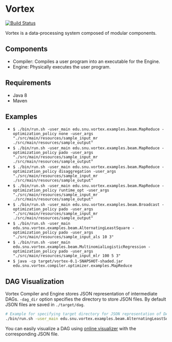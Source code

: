 # Vortex 
[![Build Status](http://cmscluster.snu.ac.kr:8080/jenkins/buildStatus/icon?job=Vortex-master)](http://cmscluster.snu.ac.kr:8080/jenkins/job/Vortex-master/)

Vortex is a data-processing system composed of modular components.

## Components
* Compiler: Compiles a user program into an executable for the Engine.
* Engine: Physically executes the user program.

## Requirements
* Java 8
* Maven

## Examples
* `$ ./bin/run.sh -user_main edu.snu.vortex.examples.beam.MapReduce -optimization_policy none -user_args "./src/main/resources/sample_input_mr ./src/main/resources/sample_output"`
* `$ ./bin/run.sh -user_main edu.snu.vortex.examples.beam.MapReduce -optimization_policy pado -user_args "./src/main/resources/sample_input_mr ./src/main/resources/sample_output"`
* `$ ./bin/run.sh -user_main edu.snu.vortex.examples.beam.MapReduce -optimization_policy disaggregation -user_args "./src/main/resources/sample_input_mr ./src/main/resources/sample_output"`
* `$ ./bin/run.sh -user_main edu.snu.vortex.examples.beam.MapReduce -optimization_policy runtime_opt -user_args "./src/main/resources/sample_input_mr ./src/main/resources/sample_output"`
* `$ ./bin/run.sh -user_main edu.snu.vortex.examples.beam.Broadcast -optimization_policy pado -user_args "./src/main/resources/sample_input_mr ./src/main/resources/sample_output"`
* `$ ./bin/run.sh -user_main edu.snu.vortex.examples.beam.AlternatingLeastSquare -optimization_policy pado -user_args "./src/main/resources/sample_input_als 10 3"`
* `$ ./bin/run.sh -user_main edu.snu.vortex.examples.beam.MultinomialLogisticRegression -optimization_policy pado -user_args "./src/main/resources/sample_input_mlr 100 5 3"`
* `$ java -cp target/vortex-0.1-SNAPSHOT-shaded.jar edu.snu.vortex.compiler.optimizer.examples.MapReduce`

## DAG Visualization
Vortex Compiler and Engine stores JSON representation of intermediate DAGs.
`-dag_dir` option specifies the directory to store JSON files. By default JSON files are saved in `./target/dag`.

```bash
# Example for specifying target directory for JSON representation of DAGs.
./bin/run.sh -user_main edu.snu.vortex.examples.beam.AlternatingLeastSquare -optimization_policy pado -dag_dir "./target/dag/als" -user_args "./src/main/resources/sample_input_als 10 3"
```

You can easily visualize a DAG using [online visualizer](https://service.jangho.kr/vortex-dag/) with the corresponding JSON file.
